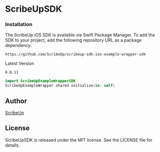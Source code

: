 # ScribeUpSDK


### Installation
The ScribeUp iOS SDK is available via Swift Package Manager. To add the SDK to your project, add the following repository URL as a package dependency:

```
https://github.com/ScribeUp/scribeup-sdk-ios-example-wrapper-sdk
```

Latest Version
```
0.0.11
```

```swift
import ScribeUpExampleWrapperSDK
ScribeUpExampleWrapper.shared.initialize(in: self)
```

## Author

[ScribeUp](https://scribeup.io)

## License
ScribeUpSDK is released under the MIT license. See the LICENSE file for details.